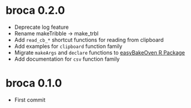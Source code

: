 # broca 0.2.0  

* Deprecate log feature  
* Rename makeTribble -> make_trbl  
* Add `read_cb_*` shortcut functions for reading from clipboard  
* Add examples for `clipboard` function family  
* Migrate `makeArgs` and `declare` functions to [easyBakeOven R Package](https://meerapatelmd.github.io/easyBakeOven) 
* Add documentation for `csv` function family  

# broca 0.1.0

* First commit  
